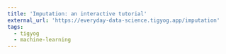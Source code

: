 ```yaml
---
title: 'Imputation: an interactive tutorial'
external_url: 'https://everyday-data-science.tigyog.app/imputation'
tags:
  - tigyog
  - machine-learning
---
```


